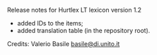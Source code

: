 Release notes for Hurtlex LT lexicon version 1.2
- added IDs to the items;
- added translation table (in the repository root).

Credits: Valerio Basile <basile@di.unito.it>
